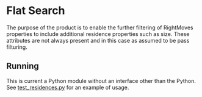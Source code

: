 # Flat Search

The purpose of the product is to enable the further filtering of RightMoves properties to include additional residence properties such as size. These attributes are not always present and in this case as assumed to be pass filturing.

## Running
This is current a Python module without an interface other than the Python. See [test_residences.py](./tests/integration/test_residences.py) for an example of usage.